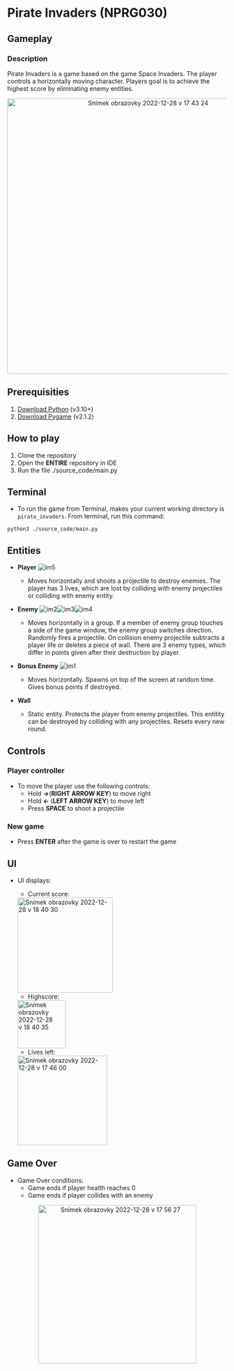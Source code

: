 # Pirate Invaders (NPRG030)

## Gameplay

### Description
Pirate Invaders is a game based on the game Space Invaders. The player controls a horizontally moving character. 
Players goal is to achieve the highest score by eliminating enemy entities.

<p align="center">
<img width="631" alt="Snímek obrazovky 2022-12-28 v 17 43 24" src="https://user-images.githubusercontent.com/65544540/209844778-1e281ecd-6ad7-4332-b873-fb2808e2b480.png">
</p>

## Prerequisities
1. [Download Python](https://www.python.org/downloads/) (v3.10+)
2. [Download Pygame](https://pypi.org/project/pygame/) (v2.1.2)

## How to play
1. Clone the repository
2. Open the **ENTIRE** repository in IDE
3. Run the file ./source_code/main.py

## Terminal
- To run the game from Terminal, makes your current working directory is ```pirate_invaders```. From terminal, run this command: 
```
python3 ./source_code/main.py
```

## Entities

- **Player** ![im5](https://user-images.githubusercontent.com/65544540/209845408-95261caa-8c39-4058-a1d9-bf5dd80326f0.png)
  - Moves horizontally and shoots a projectile to destroy enemies. The player has 3 lives, which are lost by colliding with enemy 
projectiles or colliding with enemy entity.  
  


- **Enemy** ![im2](https://user-images.githubusercontent.com/65544540/209845436-2794e568-0bef-4601-b658-734ded81bf5f.png)![im3](https://user-images.githubusercontent.com/65544540/209845439-fcd67d27-c875-4971-8c1f-36eff67e0fcf.png)![im4](https://user-images.githubusercontent.com/65544540/209845448-059f4ef9-8848-412e-a9b4-34a9f3513b7b.png)
  - Moves horizontally in a group. If a member of enemy group touches a side of the game window, the enemy group switches direction. 
Randomly fires a projectile. On collision enemy projectile subtracts a player life or deletes a piece of wall. 
There are 3 enemy types, which differ in points given after their destruction by player.
  
  
  
- **Bonus Enemy** ![im1](https://user-images.githubusercontent.com/65544540/209845295-74f8c75d-f473-499f-adfd-2df83b8b19e7.png)
  - Moves horizontally. Spawns on top of the screen at random time. Gives bonus points if destroyed.
  

- **Wall**
  - Static entity. Protects the player from enemy projectiles. This entitity can be destroyed by colliding with any projectiles. Resets every new round.

## Controls

### Player controller
- To move the player use the following controls: 
  -  Hold **→**(**RIGHT ARROW KEY**) to move right
  -  Hold **←** (**LEFT ARROW KEY**) to move left
  -  Press **SPACE** to shoot a projectile

### New game
- Press **ENTER** after the game is over to restart the game

## UI
- UI displays:
  - Current score:
  <img width="218" alt="Snímek obrazovky 2022-12-28 v 18 40 30" src="https://user-images.githubusercontent.com/65544540/209851357-ea7f99b5-3871-491f-8894-296f251d526f.png">
  
  - Highscore:
   <img width="110" alt="Snímek obrazovky 2022-12-28 v 18 40 35" src="https://user-images.githubusercontent.com/65544540/209851346-768daf46-ecea-4fd7-9b82-1db16b131da3.png">
  
  - Lives left:
   <img width="205" alt="Snímek obrazovky 2022-12-28 v 17 46 00" src="https://user-images.githubusercontent.com/65544540/209851194-71d79f5c-9429-4b45-96ab-665a833c895c.png">


## Game Over
- Game Over conditions:
  - Game ends if player health reaches 0
  - Game ends if player collides with an enemy
 
 <p align="center">
  <img width="363" alt="Snímek obrazovky 2022-12-28 v 17 56 27" src="https://user-images.githubusercontent.com/65544540/209846303-49c9aa5c-6721-4355-a895-6d1798fb6480.png">
</p>

